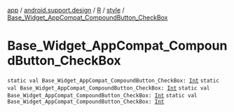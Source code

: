 [app](../../../index.md) / [android.support.design](../../index.md) / [R](../index.md) / [style](index.md) / [Base_Widget_AppCompat_CompoundButton_CheckBox](.)

# Base_Widget_AppCompat_CompoundButton_CheckBox

`static val Base_Widget_AppCompat_CompoundButton_CheckBox: `[`Int`](https://kotlinlang.org/api/latest/jvm/stdlib/kotlin/-int/index.html)
`static val Base_Widget_AppCompat_CompoundButton_CheckBox: `[`Int`](https://kotlinlang.org/api/latest/jvm/stdlib/kotlin/-int/index.html)
`static val Base_Widget_AppCompat_CompoundButton_CheckBox: `[`Int`](https://kotlinlang.org/api/latest/jvm/stdlib/kotlin/-int/index.html)
`static val Base_Widget_AppCompat_CompoundButton_CheckBox: `[`Int`](https://kotlinlang.org/api/latest/jvm/stdlib/kotlin/-int/index.html)